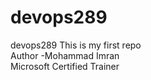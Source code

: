 # devops289
devops289 This is my first repo
<br>
Author -Mohammad Imran
<br>
Microsoft Certified Trainer
